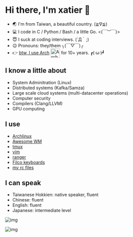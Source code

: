 # Hi there, I'm xatier  👋

- :earth_asia: I'm from Taiwan, a beautiful country. (≧∇≦)
- :computer: I code in C / Python / Bash / a little Go. <(￣︶￣)>
- :innocent: I suck at coding interviews. (´Д｀;)
- :wink: Pronouns: they/them ╮(￣▽￣)╭
- :point_right: [btw, I use Arch](https://www.quora.com/What-is-meant-by-btw-I-use-arch) [<img src="https://raw.githubusercontent.com/Raymo111/Raymo111/master/socials/arch.svg" height="30em" align="center" alt="Arch Linux Logo" title="Arch Linux"/>](https://archlinux.org/) for 10+ years. ┏(·ω·)┛

## I know a little about

- System Adminitration (Linux)
- Distributed systems (Kafka/Samza)
- Large scale cloud systems (multi-datacenter operations)
- Computer security
- Compilers (Clang/LLVM)
- GPU computing

## I use

- [Archlinux](https://archlinux.org/)
- [Awesome WM](https://github.com/awesomeWM/awesome)
- [tmux](https://github.com/tmux/tmux)
- [vim](https://github.com/vim/vim)
- [ranger](https://github.com/ranger/ranger)
- [Filco keyboards](https://www.diatec.co.jp/en/)
- [my rc files](https://github.com/xatier/rc-files)

## I can speak

- Taiwanese Hokkien: native speaker, fluent
- Chinese: fluent
- English: fluent
- Japanese: intermediate level
  

![img](https://github-readme-stats.vercel.app/api?username=xatier&count_private=true&show_icons=true&include_all_commits=true&theme=radical)

![img](https://github-readme-stats.vercel.app/api/top-langs/?username=xatier&hide=HTML,Javascript&show_icons=true&theme=radical)
